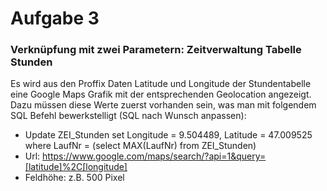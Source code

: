 # Aufgabe 3
### Verknüpfung mit zwei Parametern: Zeitverwaltung Tabelle Stunden
Es wird aus den Proffix Daten Latitude und Longitude der Stundentabelle eine Google Maps Grafik mit der entsprechenden Geolocation angezeigt. Dazu müssen diese Werte zuerst vorhanden sein, was man mit folgendem SQL Befehl bewerkstelligt (SQL nach Wunsch anpassen):
- Update ZEI_Stunden set Longitude = 9.504489, Latitude = 47.009525 where LaufNr = (select MAX(LaufNr) from ZEI_Stunden)
- Url: https://www.google.com/maps/search/?api=1&query=[latitude]%2C[longitude]
- Feldhöhe: z.B. 500 Pixel